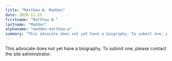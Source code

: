```yaml
---
title: "Matthew W. Madden"
date: 2020-11-25
firstname: "Matthew W."
lastname: "Madden"
alphaname: "madden-matthew-w"
summary: "This advocate does not yet have a biography. To submit one, please contact the site administrator."
---
```

This advocate does not yet have a biography. To submit one, please contact the site administrator.

